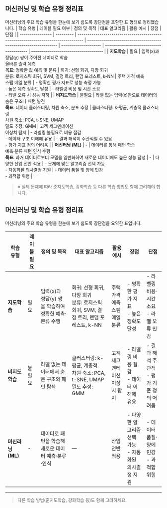 ## 머신러닝 및 학습 유형 정리표

머신러닝의 주요 학습 유형을 한눈에 보기 쉽도록 장단점을 포함한 표 형태로 정리했습니다.
| 학습 유형         | 레이블 필요 여부 | 정의 및 목적                                                                           | 대표 알고리즘                                                         | 활용 예시                | 장점                                      | 단점                                   |
| ---------------- | --------- | --------------------------------------------------------------------------------- | --------------------------------------------------------------- | -------------------- | --------------------------------------- | ------------------------------------ |
| **지도학습**      | 필요        | 입력(x)과 정답(y) 쌍이 주어진 데이터로 학습<br>올바른 출력 예측<br>**목표**: 정확한 값 예측 및 분류                 | 회귀: 선형 회귀, 다항 회귀<br>분류: 로지스틱 회귀, SVM, 결정 트리, 랜덤 포레스트, k-NN      | 주택 가격 예측<br>스팸 메일 분류 | - 명확한 평가 지표로 성능 측정 가능<br>- 높은 예측 정확도 달성 | - 라벨링 비용 및 시간 소요<br>- 라벨 오류 시 성능 저하  |
| **비지도학습**     | 불필요       | 라벨 없는 입력(x)만으로 데이터의 숨은 구조나 패턴 발견<br>**목표**: 데이터 클러스터링, 차원 축소, 분포 추정               | 클러스터링: k-평균, 계층적 클러스터링<br>차원 축소: PCA, t-SNE, UMAP<br>밀도 추정: GMM | 고객 세그멘테이션<br>이상치 탐지  | - 라벨링 불필요로 비용 절감<br>- 데이터 구조 이해에 유용     | - 결과 해석이 주관적일 수 있음<br>- 평가 지표 정의 어려움 |
| **머신러닝 (ML)** | -         | 데이터를 통해 패턴 학습<br>예측·분류·패턴 인식 수행<br>**목표**: 과거 데이터로부터 모델을 일반화하여 새로운 데이터에도 높은 성능 달성 | -                                                               | 다양한 산업 전반 적용         | - 문제에 맞는 알고리즘 선택 가능<br>- 자동화된 의사결정 지원   | - 데이터 품질 및 양에 민감<br>- 과적합 위험         |


> ※ 실제 문제에 따라 준지도학습, 강화학습 등 다른 학습 방법도 함께 고려해야 합니다.


## 머신러닝 및 학습 유형 정리표

머신러닝의 주요 학습 유형을 한눈에 보기 쉽도록 장단점을 요약한 표입니다.

| 학습 유형         | 레이블 필요 | 정의 및 목적                           | 대표 알고리즘                                                    | 활용 예시                | 장점                                 | 단점                            |
| ------------- | ------ | --------------------------------- | ---------------------------------------------------------- | -------------------- | ---------------------------------- | ----------------------------- |
| **지도학습**      | 필요     | 입력(x)과 정답(y) 쌍을 학습하여 정확한 예측·분류 수행 | 회귀: 선형 회귀, 다항 회귀<br>분류: 로지스틱 회귀, SVM, 결정 트리, 랜덤 포레스트, k-NN | 주택 가격 예측<br>스팸 메일 분류 | - 명확한 평가 지표<br>- 높은 정확도 달성         | - 라벨링 비용·시간 소요<br>- 라벨 오류 민감  |
| **비지도학습**     | 불필요    | 라벨 없는 데이터에서 숨은 구조와 패턴 탐색          | 클러스터링: k-평균, 계층적<br>차원 축소: PCA, t-SNE, UMAP<br>밀도 추정: GMM  | 고객 세그멘테이션<br>이상치 탐지  | - 라벨링 비용 절감<br>- 데이터 이해에 유용        | - 결과 해석 주관적<br>- 평가 기준 정의 어려움 |
| **머신러닝 (ML)** | -      | 데이터로 패턴을 학습해 새로운 데이터 예측·분류·인식     | —                                                          | 산업 전반 적용             | - 다양한 알고리즘 선택 가능<br>- 자동화된 의사결정 지원 | - 데이터 품질·양에 민감<br>- 과적합 위험    |

---

> 다른 학습 방법(준지도학습, 강화학습 등)도 함께 고려하세요.
